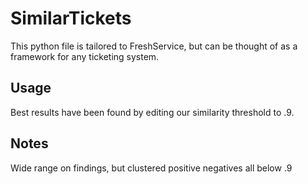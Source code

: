 # SimilarTickets

This python file is tailored to FreshService, but can be thought of as a framework for any ticketing system. 

## Usage
Best results have been found by editing our similarity threshold to .9. 

## Notes
Wide range on findings, but clustered positive negatives all below .9
